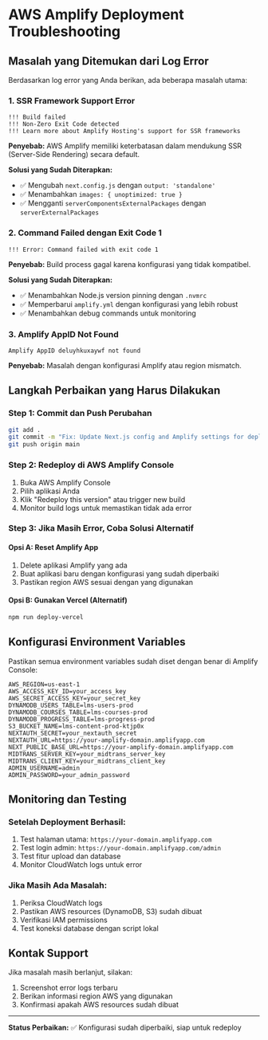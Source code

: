 # AWS Amplify Deployment Troubleshooting

## Masalah yang Ditemukan dari Log Error

Berdasarkan log error yang Anda berikan, ada beberapa masalah utama:

### 1. SSR Framework Support Error
```
!!! Build failed
!!! Non-Zero Exit Code detected
!!! Learn more about Amplify Hosting's support for SSR frameworks
```

**Penyebab:** AWS Amplify memiliki keterbatasan dalam mendukung SSR (Server-Side Rendering) secara default.

**Solusi yang Sudah Diterapkan:**
- ✅ Mengubah `next.config.js` dengan `output: 'standalone'`
- ✅ Menambahkan `images: { unoptimized: true }`
- ✅ Mengganti `serverComponentsExternalPackages` dengan `serverExternalPackages`

### 2. Command Failed dengan Exit Code 1
```
!!! Error: Command failed with exit code 1
```

**Penyebab:** Build process gagal karena konfigurasi yang tidak kompatibel.

**Solusi yang Sudah Diterapkan:**
- ✅ Menambahkan Node.js version pinning dengan `.nvmrc`
- ✅ Memperbarui `amplify.yml` dengan konfigurasi yang lebih robust
- ✅ Menambahkan debug commands untuk monitoring

### 3. Amplify AppID Not Found
```
Amplify AppID deluyhkuxaywf not found
```

**Penyebab:** Masalah dengan konfigurasi Amplify atau region mismatch.

## Langkah Perbaikan yang Harus Dilakukan

### Step 1: Commit dan Push Perubahan
```bash
git add .
git commit -m "Fix: Update Next.js config and Amplify settings for deployment compatibility"
git push origin main
```

### Step 2: Redeploy di AWS Amplify Console
1. Buka AWS Amplify Console
2. Pilih aplikasi Anda
3. Klik "Redeploy this version" atau trigger new build
4. Monitor build logs untuk memastikan tidak ada error

### Step 3: Jika Masih Error, Coba Solusi Alternatif

#### Opsi A: Reset Amplify App
1. Delete aplikasi Amplify yang ada
2. Buat aplikasi baru dengan konfigurasi yang sudah diperbaiki
3. Pastikan region AWS sesuai dengan yang digunakan

#### Opsi B: Gunakan Vercel (Alternatif)
```bash
npm run deploy-vercel
```

## Konfigurasi Environment Variables

Pastikan semua environment variables sudah diset dengan benar di Amplify Console:

```
AWS_REGION=us-east-1
AWS_ACCESS_KEY_ID=your_access_key
AWS_SECRET_ACCESS_KEY=your_secret_key
DYNAMODB_USERS_TABLE=lms-users-prod
DYNAMODB_COURSES_TABLE=lms-courses-prod
DYNAMODB_PROGRESS_TABLE=lms-progress-prod
S3_BUCKET_NAME=lms-content-prod-ktjp0x
NEXTAUTH_SECRET=your_nextauth_secret
NEXTAUTH_URL=https://your-amplify-domain.amplifyapp.com
NEXT_PUBLIC_BASE_URL=https://your-amplify-domain.amplifyapp.com
MIDTRANS_SERVER_KEY=your_midtrans_server_key
MIDTRANS_CLIENT_KEY=your_midtrans_client_key
ADMIN_USERNAME=admin
ADMIN_PASSWORD=your_admin_password
```

## Monitoring dan Testing

### Setelah Deployment Berhasil:
1. Test halaman utama: `https://your-domain.amplifyapp.com`
2. Test login admin: `https://your-domain.amplifyapp.com/admin`
3. Test fitur upload dan database
4. Monitor CloudWatch logs untuk error

### Jika Masih Ada Masalah:
1. Periksa CloudWatch logs
2. Pastikan AWS resources (DynamoDB, S3) sudah dibuat
3. Verifikasi IAM permissions
4. Test koneksi database dengan script lokal

## Kontak Support

Jika masalah masih berlanjut, silakan:
1. Screenshot error logs terbaru
2. Berikan informasi region AWS yang digunakan
3. Konfirmasi apakah AWS resources sudah dibuat

---

**Status Perbaikan:** ✅ Konfigurasi sudah diperbaiki, siap untuk redeploy